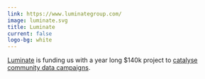 ```yaml
---
link: https://www.luminategroup.com/
image: luminate.svg
title: Luminate
current: false
logo-bg: white
---
```

[Luminate](https://luminategroup.com/) is funding us with a year long $140k project to [catalyse community data campaigns](https://connectedbydata.org/projects/2023-catalysing-communities).